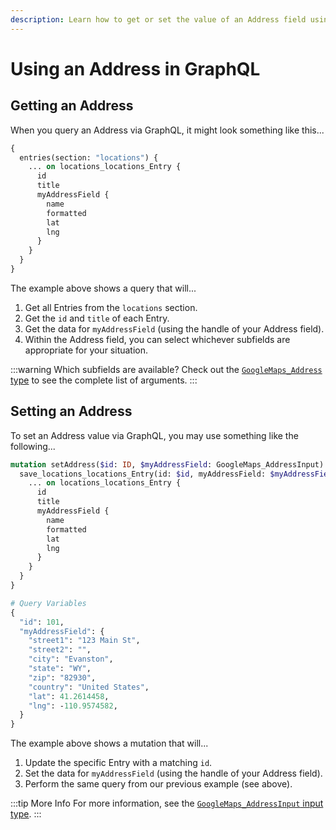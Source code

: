 ```yaml
---
description: Learn how to get or set the value of an Address field using GraphQL.
---
```


# Using an Address in GraphQL

## Getting an Address

When you query an Address via GraphQL, it might look something like this...

```graphql
{
  entries(section: "locations") {
    ... on locations_locations_Entry {
      id
      title
      myAddressField {
        name
        formatted
        lat
        lng
      }
    }
  }
}
```

The example above shows a query that will...

1. Get all Entries from the `locations` section.
2. Get the `id` and `title` of each Entry.
3. Get the data for `myAddressField` (using the handle of your Address field).
4. Within the Address field, you can select whichever subfields are appropriate for your situation.

:::warning Which subfields are available?
Check out the [`GoogleMaps_Address` type](/graphql/types/address/) to see the complete list of arguments.
:::

## Setting an Address

To set an Address value via GraphQL, you may use something like the following...

```graphql
mutation setAddress($id: ID, $myAddressField: GoogleMaps_AddressInput) {
  save_locations_locations_Entry(id: $id, myAddressField: $myAddressField) {
    ... on locations_locations_Entry {
      id
      title
      myAddressField {
        name
        formatted
        lat
        lng
      }
    }
  }
}
```
```graphql
# Query Variables
{
  "id": 101,
  "myAddressField": {
    "street1": "123 Main St",
    "street2": "",
    "city": "Evanston",
    "state": "WY",
    "zip": "82930",
    "country": "United States",
    "lat": 41.2614458,
    "lng": -110.9574582,
  }
}
```

The example above shows a mutation that will...

1. Update the specific Entry with a matching `id`.
2. Set the data for `myAddressField` (using the handle of your Address field).
3. Perform the same query from our previous example (see above).

:::tip More Info
For more information, see the [`GoogleMaps_AddressInput` input type](/graphql/types/address-input/).
:::
